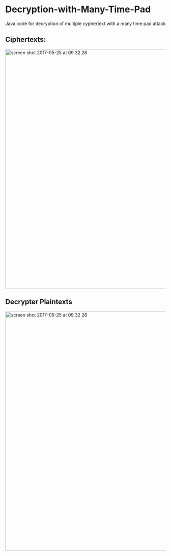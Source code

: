 # Decryption-with-Many-Time-Pad
Java code for decryption of multiple cyphertext with a many time pad attack

## Ciphertexts:
<img width="750" alt="screen shot 2017-05-25 at 09 32 26" src="https://cloud.githubusercontent.com/assets/28928884/26442814/f2a10f78-412d-11e7-8351-f0c9751708c8.jpg">

## Decrypter Plaintexts
<img width="750" alt="screen shot 2017-05-25 at 09 32 26" src="https://cloud.githubusercontent.com/assets/28928884/26442865/2bb6f480-412e-11e7-9da8-e87ecd967838.png">
